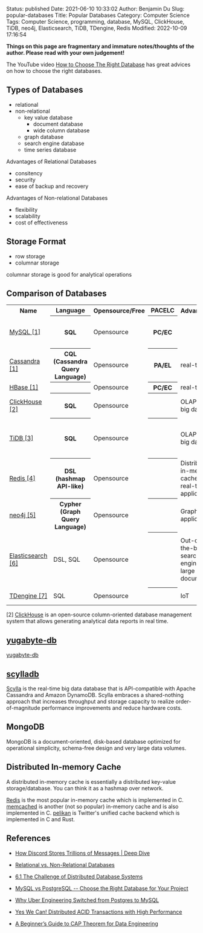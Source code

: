 Status: published
Date: 2021-06-10 10:33:02
Author: Benjamin Du
Slug: popular-databases
Title: Popular Databases
Category: Computer Science
Tags: Computer Science, programming, database, MySQL, ClickHouse, TiDB, neo4j, Elasticsearch, TiDB, TDengine, Redis
Modified: 2022-10-09 17:16:54

**Things on this page are fragmentary and immature notes/thoughts of the author. Please read with your own judgement!**

The YouTube video
[How to Choose The Right Database](https://www.youtube.com/watch?v=kkeFE6iRfMM)
has great advices on how to choose the right databases.

## Types of Databases

- relational 
- non-relational 
  - key value database
    - document database
    - wide column database
  - graph database
  - search engine database
  - time series database

Advantages of Relational Databases
- consitency
- security
- ease of backup and recovery

Advantages of Non-relational Databases
- flexibility
- scalability
- cost of effectiveness

## Storage Format

- row storage
- columnar storage

columnar storage is good for analytical operations

## Comparison of Databases

<table style="width:100%">
  <tr>
    <th> Name </th>
    <th> Language </th>
    <th> Opensource/Free </th>
    <th> PACELC </th>
    <th> Advantages </th>
    <th> Disadvantages </th>
    <th> Comment </th>
  </tr>
  <tr>
    <td> 
    <a href="https://github.com/mysql"> MySQL </a>
    <a href="#footnote7">[1]</a>
    </td>
    <th> SQL </th>
    <td> Opensource </td>
    <th> PC/EC </th>
    <td> </td>
    <td> </td>
    <td> the most popular opensource RDBMS </td>
  </tr>
  <tr>
    <td> 
    <a href=""> Cassandra </a>
    <a href="#footnote7">[1]</a>
    </td>
    <th> CQL (Cassandra <br> Query Language) </th>
    <td> Opensource </td>
    <th> PA/EL </th>
    <td> real-time </td>
    <td> no join </td>
    <td> </td>
  </tr>
  <tr>
    <td> 
    <a href=""> HBase </a>
    <a href="#footnote7">[1]</a>
    </td>
    <th> </th>
    <td> Opensource </td>
    <th> PC/EC </th>
    <td> real-time </td>
    <td> no join </td>
    <td> </td>
  </tr>
  <tr>
    <td> 
    <a href="https://github.com/ClickHouse/ClickHouse"> ClickHouse </a>
    <a href="#footnote7">[2]</a>
    </td>
    <th> SQL </th>
    <td> Opensource </td>
    <th> </th>
    <td> OLAP for big data </td>
    <td> </td>
    <td> Has very good performance </td>
  </tr>
  <tr>
    <td> 
    <a href="https://github.com/pingcap/tidb"> TiDB </a>
    <a href="#footnote7">[3]</a>
    </td>
    <th> SQL </th>
    <td> Opensource </td>
    <th> </th>
    <td> OLAP for big data </td>
    <td> </td>
    <td> good performance, support integration with Spark </td>
  </tr>
  <tr>
    <td> 
    <a href="https://github.com/redis"> Redis </a>
    <a href="#footnote7">[4]</a>
    </td>
    <th> DSL (hashmap <br> API-like) </th>
    <td> Opensource </td>
    <th> </th>
    <td> Distributed in-memory cache for real-time applications </td>
    <td> Queries or joins </td>
    <td> </td>
  </tr>
  <tr>
    <td> 
    <a href="https://github.com/neo4j"> neo4j </a>
    <a href="#footnote7">[5]</a>
    </td>
    <th> Cypher (Graph <br> Query Language) </th>
    <td> Opensource </td>
    <th> </th>
    <td> Graph applications </td>
    <td> </td>
    <td> The most popular graph database </td>
  </tr>
  <tr>
    <td> 
    <a href="https://github.com/elastic"> Elasticsearch </a>
    <a href="#footnote7">[6]</a>
    </td>
    <td> DSL, SQL </td>
    <td> Opensource </td>
    <th> </th>
    <td> Out-of-the-box search engine for large documents </td>
    <td> </td>
    <td> Designed as a search engine but also popularly used as a database </td>
  </tr>
  <tr>
    <td> 
    <a href="https://github.com/taosdata/TDengine"> TDengine </a>
    <a href="#footnote7">[7]</a>
    </td>
    <td> SQL </td>
    <td> Opensource </td>
    <th> </th>
    <td> IoT </td>
    <td> </td>
    <td> IoT, good performance </td>
  </tr>
</table>

[2] [ClickHouse](https://github.com/ClickHouse/ClickHouse)
is an open-source column-oriented database management system 
that allows generating analytical data reports in real time.

## [yugabyte-db](https://github.com/YugaByte/yugabyte-db)
[yugabyte-db](https://github.com/YugaByte/yugabyte-db)

## [scylladb](https://github.com/scylladb/scylladb)
[Scylla](https://github.com/scylladb/scylladb)
is the real-time big data database 
that is API-compatible with Apache Cassandra and Amazon DynamoDB. 
Scylla embraces a shared-nothing approach that increases throughput and storage capacity 
to realize order-of-magnitude performance improvements and reduce hardware costs.

## MongoDB
MongoDB is a document-oriented, disk-based database optimized 
for operational simplicity, schema-free design and very large data volumes. 

## Distributed In-memory Cache

A distributed in-memory cache is essentially a distributed key-value storage/database.
You can think it as a hashmap over network.

[Redis](https://github.com/redis)
is the most popular in-memory cache which is implemented in C.
[memcached](https://github.com/memcached/memcached)
is another (not so popular) in-memory cache and is also implemented in C.
[pelikan](https://github.com/twitter/pelikan)
is Twitter's unified cache backend
which is implemented in C and Rust.

## References

- [How Discord Stores Trillions of Messages | Deep Dive](https://www.youtube.com/watch?v=xynXjChKkJc)

- [Relational vs. Non-Relational Databases](https://www.youtube.com/watch?v=E9AgJnsEvG4)

- [6.1 The Challenge of Distributed Database Systems](https://berb.github.io/diploma-thesis/original/061_challenge.html)

- [MySQL vs PostgreSQL -- Choose the Right Database for Your Project](https://developer.okta.com/blog/2019/07/19/mysql-vs-postgres)

- [Why Uber Engineering Switched from Postgres to MySQL](https://eng.uber.com/postgres-to-mysql-migration/)

- [Yes We Can! Distributed ACID Transactions with High Performance](https://blog.yugabyte.com/yes-we-can-distributed-acid-transactions-with-high-performance/)

- [A Beginner’s Guide to CAP Theorem for Data Engineering](https://www.analyticsvidhya.com/blog/2020/08/a-beginners-guide-to-cap-theorem-for-data-engineering/)
